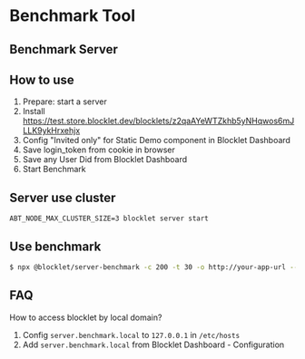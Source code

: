 # Benchmark Tool

## Benchmark Server

## How to use

1. Prepare: start a server
2. Install https://test.store.blocklet.dev/blocklets/z2qaAYeWTZkhb5yNHqwos6mJLLK9ykHrxehjx
3. Config "Invited only" for Static Demo component in Blocklet Dashboard
4. Save login_token from cookie in browser
5. Save any User Did from Blocklet Dashboard
6. Start Benchmark

## Server use cluster

`ABT_NODE_MAX_CLUSTER_SIZE=3 blocklet server start`

## Use benchmark

```bash
$ npx @blocklet/server-benchmark -c 200 -t 30 -o http://your-app-url --login-token <loginToken>
```

## FAQ

How to access blocklet by local domain?

1. Config `server.benchmark.local` to `127.0.0.1` in `/etc/hosts`
2. Add `server.benchmark.local` from Blocklet Dashboard - Configuration
